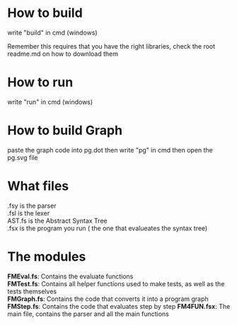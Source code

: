 # How to build
write "build" in cmd (windows)

Remember this requires that you have the right libraries, check the root readme.md on how to download them
# How to run 
write "run" in cmd (windows)

# How to build Graph
paste the graph code into pg.dot 
then write "pg" in cmd 
then open the pg.svg file
# What files 
.fsy is the parser  
.fsl is the lexer  
AST.fs is the Abstract Syntax Tree  
.fsx is the program you run ( the one that evalueates the syntax tree)


# The modules
**FMEval.fs**: Contains the evaluate functions  
**FMTest.fs**: Contains all helper functions used to make tests, as well as the tests themselves  
**FMGraph.fs**: Contains the code that converts it into a program graph
**FMStep.fs**: Contains the code that evaluates step by step
**FM4FUN.fsx**: The main file, contains the parser and all the main functions